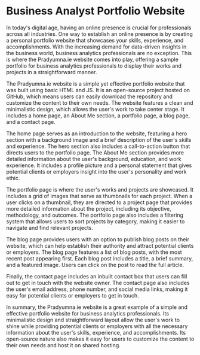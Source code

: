 # Business Analyst Portfolio Website
In today's digital age, having an online presence is crucial for professionals across all industries. One way to establish an online presence is by creating a personal portfolio website that showcases your skills, experience, and accomplishments. With the increasing demand for data-driven insights in the business world, business analytics professionals are no exception. This is where the Pradyumna.ie website comes into play, offering a sample portfolio for business analytics professionals to display their works and projects in a straightforward manner.

The Pradyumna.ie website is a simple yet effective portfolio website that was built using basic HTML and JS. It is an open-source project hosted on GitHub, which means users can easily download the repository and customize the content to their own needs. The website features a clean and minimalistic design, which allows the user's work to take center stage. It includes a home page, an About Me section, a portfolio page, a blog page, and a contact page.

The home page serves as an introduction to the website, featuring a hero section with a background image and a brief description of the user's skills and experience. The hero section also includes a call-to-action button that directs users to the portfolio page. The About Me section provides more detailed information about the user's background, education, and work experience. It includes a profile picture and a personal statement that gives potential clients or employers insight into the user's personality and work ethic.

The portfolio page is where the user's works and projects are showcased. It includes a grid of images that serve as thumbnails for each project. When a user clicks on a thumbnail, they are directed to a project page that provides more detailed information about the project, including its objective, methodology, and outcomes. The portfolio page also includes a filtering system that allows users to sort projects by category, making it easier to navigate and find relevant projects.

The blog page provides users with an option to publish blog posts on their website, which can help establish their authority and attract potential clients or employers. The blog page features a list of blog posts, with the most recent post appearing first. Each blog post includes a title, a brief summary, and a featured image. Users can click on the post to read the full article.

Finally, the contact page includes an inbuilt contact box that users can fill out to get in touch with the website owner. The contact page also includes the user's email address, phone number, and social media links, making it easy for potential clients or employers to get in touch.

In summary, the Pradyumna.ie website is a great example of a simple and effective portfolio website for business analytics professionals. Its minimalistic design and straightforward layout allow the user's work to shine while providing potential clients or employers with all the necessary information about the user's skills, experience, and accomplishments. Its open-source nature also makes it easy for users to customize the content to their own needs and host it on shared hosting.
